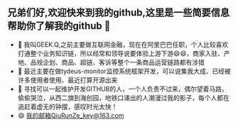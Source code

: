 ## 兄弟们好,欢迎快来到我的github,这里是一些简要信息帮助你了解我的github 👋
- 🔭 我叫GEEK.Q,之前主要做互联网金融，现在在阿里巴巴任职，个人比较喜欢打通整个业务知识链，所以经常和领导说要体验上游下游😄😄，商家入驻、产地、品规企划、商品、超链、客诉等整个一条商品运营链路都有涉猎
- 🌱 最近主要在做tydeus-monitor监控系统框架开发，可以说集我大成、已经被许多使用者使用、最近打算开源出来
- 👯 寻找可以一起维护开发GITHUB的人，一个人负责不过来，偶尔望着马路，偷偷哭泣，从西二旗到海创园，地铁口涌出的人潮漫过我的影子，每个人都在追赶着虚无的钟摆，感叹时光太快！
- 😄 我的邮箱QiuRunZe_key@163.com 

